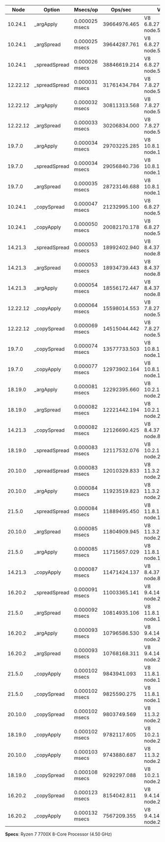 | Node     | Option        | Msecs/op       | Ops/sec      | V8                     |
| -------- | ------------- | -------------- | ------------ | ---------------------- |
| 10.24.1  | _argApply     | 0.000025 msecs | 39664976.465 | V8 6.8.275.32-node.59  |
| 10.24.1  | _argSpread    | 0.000025 msecs | 39644287.761 | V8 6.8.275.32-node.59  |
| 10.24.1  | _spreadSpread | 0.000026 msecs | 38846619.214 | V8 6.8.275.32-node.59  |
| 12.22.12 | _spreadSpread | 0.000031 msecs | 31761434.784 | V8 7.8.279.23-node.57  |
| 12.22.12 | _argApply     | 0.000032 msecs | 30811313.568 | V8 7.8.279.23-node.57  |
| 12.22.12 | _argSpread    | 0.000033 msecs | 30206834.000 | V8 7.8.279.23-node.57  |
| 19.7.0   | _argApply     | 0.000034 msecs | 29703225.285 | V8 10.8.168.25-node.11 |
| 19.7.0   | _spreadSpread | 0.000034 msecs | 29056840.736 | V8 10.8.168.25-node.11 |
| 19.7.0   | _argSpread    | 0.000035 msecs | 28723146.688 | V8 10.8.168.25-node.11 |
| 10.24.1  | _copySpread   | 0.000047 msecs | 21232995.100 | V8 6.8.275.32-node.59  |
| 10.24.1  | _copyApply    | 0.000050 msecs | 20082170.178 | V8 6.8.275.32-node.59  |
| 14.21.3  | _spreadSpread | 0.000053 msecs | 18992402.940 | V8 8.4.371.23-node.88  |
| 14.21.3  | _argSpread    | 0.000053 msecs | 18934739.443 | V8 8.4.371.23-node.88  |
| 14.21.3  | _argApply     | 0.000054 msecs | 18556172.447 | V8 8.4.371.23-node.88  |
| 12.22.12 | _copyApply    | 0.000064 msecs | 15598014.553 | V8 7.8.279.23-node.57  |
| 12.22.12 | _copySpread   | 0.000069 msecs | 14515044.442 | V8 7.8.279.23-node.57  |
| 19.7.0   | _copySpread   | 0.000074 msecs | 13577733.503 | V8 10.8.168.25-node.11 |
| 19.7.0   | _copyApply    | 0.000077 msecs | 12973902.164 | V8 10.8.168.25-node.11 |
| 18.19.0  | _argApply     | 0.000081 msecs | 12292395.660 | V8 10.2.154.26-node.28 |
| 18.19.0  | _argSpread    | 0.000082 msecs | 12221442.194 | V8 10.2.154.26-node.28 |
| 14.21.3  | _copySpread   | 0.000082 msecs | 12126690.425 | V8 8.4.371.23-node.88  |
| 18.19.0  | _spreadSpread | 0.000083 msecs | 12117532.076 | V8 10.2.154.26-node.28 |
| 20.10.0  | _spreadSpread | 0.000083 msecs | 12010329.833 | V8 11.3.244.8-node.25  |
| 20.10.0  | _argApply     | 0.000084 msecs | 11923519.823 | V8 11.3.244.8-node.25  |
| 21.5.0   | _spreadSpread | 0.000084 msecs | 11889495.450 | V8 11.8.172.17-node.18 |
| 20.10.0  | _argSpread    | 0.000085 msecs | 11804909.945 | V8 11.3.244.8-node.25  |
| 21.5.0   | _argApply     | 0.000085 msecs | 11715657.029 | V8 11.8.172.17-node.18 |
| 14.21.3  | _copyApply    | 0.000087 msecs | 11471424.137 | V8 8.4.371.23-node.88  |
| 16.20.2  | _spreadSpread | 0.000091 msecs | 11003365.141 | V8 9.4.146.26-node.26  |
| 21.5.0   | _argSpread    | 0.000092 msecs | 10814935.106 | V8 11.8.172.17-node.18 |
| 16.20.2  | _argApply     | 0.000093 msecs | 10796586.530 | V8 9.4.146.26-node.26  |
| 16.20.2  | _argSpread    | 0.000093 msecs | 10768168.311 | V8 9.4.146.26-node.26  |
| 21.5.0   | _copyApply    | 0.000102 msecs | 9843941.093  | V8 11.8.172.17-node.18 |
| 21.5.0   | _copySpread   | 0.000102 msecs | 9825590.275  | V8 11.8.172.17-node.18 |
| 20.10.0  | _copySpread   | 0.000102 msecs | 9803749.569  | V8 11.3.244.8-node.25  |
| 18.19.0  | _copyApply    | 0.000102 msecs | 9782117.605  | V8 10.2.154.26-node.28 |
| 20.10.0  | _copyApply    | 0.000103 msecs | 9743880.687  | V8 11.3.244.8-node.25  |
| 18.19.0  | _copySpread   | 0.000108 msecs | 9292297.088  | V8 10.2.154.26-node.28 |
| 16.20.2  | _copySpread   | 0.000123 msecs | 8154042.811  | V8 9.4.146.26-node.26  |
| 16.20.2  | _copyApply    | 0.000132 msecs | 7567209.355  | V8 9.4.146.26-node.26  |

**Specs**: Ryzen 7 7700X 8-Core Processor (4.50 GHz)